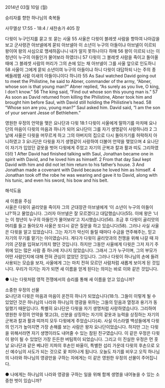2014년 03월 10일 (월)

승리자를 향한 하나님의 축복들



사무엘상 17:55 - 18:4 / 새찬송가 405 장


다윗이 누구인지를 묻고 또 묻는 사울
55 사울은 다윗이 블레셋 사람을 향하여 나아감을 보고 군사령관 아브넬에게 묻되 아브넬아 이 소년이 누구의 아들이냐 아브넬이 이르되 왕이여 왕의 사심으로 맹세하옵나니 내가 알지 못하나이다 하매 56 왕이 이르되 너는 이 청년이 누구의 아들인가 물어보라 하였더니 57 다윗이 그 블레셋 사람을 죽이고 돌아올 때에 그 블레셋 사람의 머리가 그의 손에 있는 채 아브넬이 그를 사울 앞으로 인도하니 58 사울이 그에게 묻되 소년이여 누구의 아들이냐 하니 다윗이 대답하되 나는 주의 종 베들레헴 사람 이새의 아들이니이다 하니라
55 As Saul watched David going out to meet the Philistine, he said to Abner, commander of the army, “Abner, whose son is that young man?” Abner replied, “As surely as you live, O king, I don’t know.” 56 The king said, “Find out whose son this young man is.” 57 As soon as David returned from killing the Philistine, Abner took him and brought him before Saul, with David still holding the Philistine’s head.  58 “Whose son are you, young man?” Saul asked him. David said, “I am the son of your servant Jesse of Bethlehem.”  

영원한 우정의 언약을 맺은 요나단과 다윗
18:1 다윗이 사울에게 말하기를 마치매 요나단의 마음이 다윗의 마음과 하나가 되어 요나단이 그를 자기 생명같이 사랑하니라 2 그날에 사울은 다윗을 머무르게 하고 그의 아버지의 집으로 다시 돌아가기를 허락하지 아니하였고 3 요나단은 다윗을 자기 생명같이 사랑하여 더불어 언약을 맺었으며 4 요나단이 자기가 입었던 겉옷을 벗어 다윗에게 주었고 자기의 군복과 칼과 활과 띠도 그리하였더라
1 After David had finished talking with Saul, Jonathan became one in spirit with David, and he loved him as himself. 2 From that day Saul kept David with him and did not let him return to his father’s house. 3 And Jonathan made a covenant with David because he loved him as himself. 4 Jonathan took off the robe he was wearing and gave it to David, along with his tunic, and even his sword, his bow and his belt.

해석도움





새 이름을 주심  
사울은 다윗이 골리앗을 죽이자 그의 군대장관 아브넬에게 ‘이 소년이 누구의 아들이냐?’하고 물었습니다. 그러자 아브넬은 잘 모르겠다고 대답했습니다(55). 이에 왕은 ‘너는 이 청년이 누구의 아들인가 물어보라’고 지시했습니다(56). 조금 후 다윗이 골리앗의 머리를 들고 돌아오자 사울은 또다시 같은 질문을 하고 있습니다(58). 그러나 사실 사울은 다윗을 알고 있었습니다. 그는 자기가 악신이 들릴 때마다 수금을 연주해주는, 믿고 자기의 무기를 맡기는 아이였습니다. 게다가 다윗이 골리앗과의 전쟁을 위해 나갈 때 자기의 군장을 입혀보기까지 했던 것입니다. 하지만 그동안 사울에게 다윗은 그저 자기 주위에 있는 많은 사람 중 하나에 지나지 않았습니다. 그래서 그가 누구이며, 그의 부모가 어떤 사람인지에 대해 전혀 관심이 없었던 것입니다. 그러나 다윗이 하나님의 손에 들려 사용되는 모습을 보자, 사울에게 그는 마치 전혀 모르던 사람처럼 새롭게 보이게 된 것입니다. 우리가 이기는 자가 되면 새 이름을 얻게 된다는 의미는 바로 이와 같은 것입니다.  

● 나는 다윗처럼 영적 전쟁에서의 승리를 통해 새 이름을 얻고 있습니까? 

소중한 우정의 선물  
요나단과 다윗은 마음과 마음이 온전히 하나가 되었습니다(18:1). 그들이 이렇게 될 수 있었던 것은 하나님의 나라와 하나님의 영광을 위하는 그들의 믿음과 열정과 용기가 동일했기 때문입니다. 특별히 요나단은 다윗을 자기 생명처럼 사랑하였습니다. 그리하여 영원한 우정의 언약을 맺고(3), 신분을 상징하는 자기의 겉옷과 능력을 상징하는 자기의 군복과 칼과 활과 띠까지 모두 다윗에게 주었습니다(4). 사실 이스라엘 백성들에게 다윗의 인기가 높아지면 가장 손해를 보는 사람은 왕자 요나단이었습니다. 하지만 그는 다윗을 위해서라면 자기 생명이라도 내어줄 수 있는 참된 친구였습니다. 이 같은 우정은 다윗이 왕이 될 수 있었던 가장 든든한 버팀목이 되었습니다. 그리고 이 진실한 우정은 먼 훗날 요나단과 같은 베냐민  지파의 후손인 바울이, 특별한 섭리 가운데 다윗의 후손으로 오신 예수님의 사도가 되는 것으로 꽃 피어나게 됩니다. 오늘도 자기를 비우고 오직 하나님의 나라와 하나님의 영광만을 구하는 자에게는 이 같은 영원한 우정의 선물이 주어집니다. 

● 나에게는 하나님의 나라와 영광을 구하는 일을 위해 함께 생명을 내어놓을 수 있는 소중한 벗이 있습니까?
